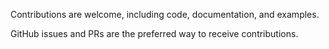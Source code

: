 Contributions are welcome, including code, documentation, and examples. 

GitHub issues and PRs are the preferred way to receive contributions. 